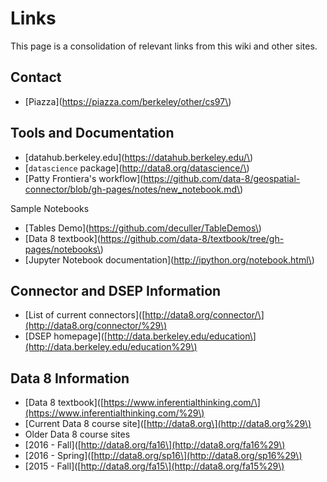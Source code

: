 # Links

This page is a consolidation of relevant links from this wiki and other sites.

## Contact

* [Piazza](https://piazza.com/berkeley/other/cs97\)

## Tools and Documentation

* [datahub.berkeley.edu](https://datahub.berkeley.edu/\)
* [`datascience` package](http://data8.org/datascience/\)
* [Patty Frontiera's workflow](https://github.com/data-8/geospatial-connector/blob/gh-pages/notes/new_notebook.md\)

Sample Notebooks

* [Tables Demo](https://github.com/deculler/TableDemos\)
* [Data 8 textbook](https://github.com/data-8/textbook/tree/gh-pages/notebooks\)
* [Jupyter Notebook documentation](http://ipython.org/notebook.html\)

## Connector and DSEP Information

* \[List of current connectors\]\([http://data8.org/connector/\](http://data8.org/connector/%29\)
* \[DSEP homepage\]\([http://data.berkeley.edu/education\](http://data.berkeley.edu/education%29\)

## Data 8 Information

* \[Data 8 textbook\]\([https://www.inferentialthinking.com/\](https://www.inferentialthinking.com/%29\)
* \[Current Data 8 course site\]\([http://data8.org\](http://data8.org%29\)
* Older Data 8 course sites
* \[2016 - Fall\]\([http://data8.org/fa16\](http://data8.org/fa16%29\)
* \[2016 - Spring\]\([http://data8.org/sp16\](http://data8.org/sp16%29\)
* \[2015 - Fall\]\([http://data8.org/fa15\](http://data8.org/fa15%29\)




